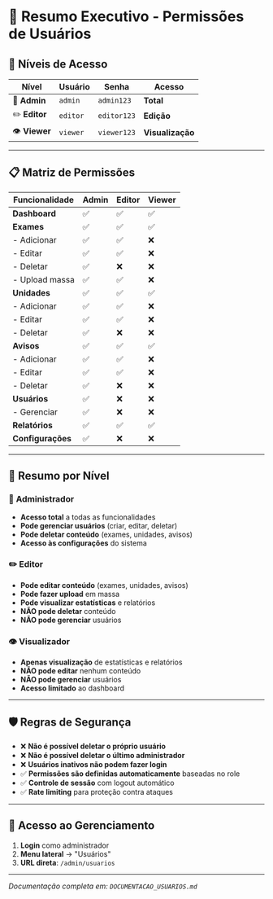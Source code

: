 # 🔐 Resumo Executivo - Permissões de Usuários

## 👥 Níveis de Acesso

| Nível | Usuário | Senha | Acesso |
|-------|---------|-------|--------|
| 👑 **Admin** | `admin` | `admin123` | **Total** |
| ✏️ **Editor** | `editor` | `editor123` | **Edição** |
| 👁️ **Viewer** | `viewer` | `viewer123` | **Visualização** |

---

## 📋 Matriz de Permissões

| Funcionalidade | Admin | Editor | Viewer |
|----------------|-------|--------|--------|
| **Dashboard** | ✅ | ✅ | ✅ |
| **Exames** | ✅ | ✅ | ✅ |
| - Adicionar | ✅ | ✅ | ❌ |
| - Editar | ✅ | ✅ | ❌ |
| - Deletar | ✅ | ❌ | ❌ |
| - Upload massa | ✅ | ✅ | ❌ |
| **Unidades** | ✅ | ✅ | ✅ |
| - Adicionar | ✅ | ✅ | ❌ |
| - Editar | ✅ | ✅ | ❌ |
| - Deletar | ✅ | ❌ | ❌ |
| **Avisos** | ✅ | ✅ | ✅ |
| - Adicionar | ✅ | ✅ | ❌ |
| - Editar | ✅ | ✅ | ❌ |
| - Deletar | ✅ | ❌ | ❌ |
| **Usuários** | ✅ | ❌ | ❌ |
| - Gerenciar | ✅ | ❌ | ❌ |
| **Relatórios** | ✅ | ✅ | ✅ |
| **Configurações** | ✅ | ❌ | ❌ |

---

## 🎯 Resumo por Nível

### 👑 **Administrador**
- **Acesso total** a todas as funcionalidades
- **Pode gerenciar usuários** (criar, editar, deletar)
- **Pode deletar conteúdo** (exames, unidades, avisos)
- **Acesso às configurações** do sistema

### ✏️ **Editor**
- **Pode editar conteúdo** (exames, unidades, avisos)
- **Pode fazer upload** em massa
- **Pode visualizar estatísticas** e relatórios
- **NÃO pode deletar** conteúdo
- **NÃO pode gerenciar** usuários

### 👁️ **Visualizador**
- **Apenas visualização** de estatísticas e relatórios
- **NÃO pode editar** nenhum conteúdo
- **NÃO pode gerenciar** usuários
- **Acesso limitado** ao dashboard

---

## 🛡️ Regras de Segurança

- ❌ **Não é possível deletar o próprio usuário**
- ❌ **Não é possível deletar o último administrador**
- ❌ **Usuários inativos não podem fazer login**
- ✅ **Permissões são definidas automaticamente** baseadas no role
- ✅ **Controle de sessão** com logout automático
- ✅ **Rate limiting** para proteção contra ataques

---

## 🔧 Acesso ao Gerenciamento

1. **Login** como administrador
2. **Menu lateral** → "Usuários"
3. **URL direta**: `/admin/usuarios`

---

*Documentação completa em: `DOCUMENTACAO_USUARIOS.md`* 